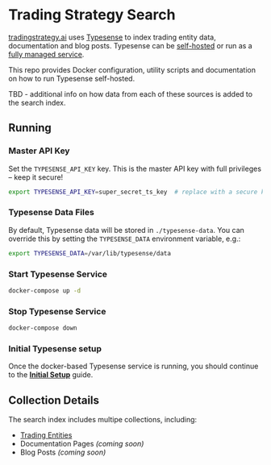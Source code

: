 # Trading Strategy Search

[tradingstrategy.ai](https://tradingstrategy.ai) uses [Typesense](https://typesense.org) to index
trading entity data, documentation and blog posts. Typesense can be
[self-hosted](https://typesense.org/docs/) or run as a
[fully managed service](https://cloud.typesense.org).

This repo provides Docker configuration, utility scripts and documentation on how to run Typesense
self-hosted.

TBD - additional info on how data from each of these sources is added to the search index.

## Running

### Master API Key

Set the `TYPESENSE_API_KEY` key. This is the master API key with full privileges – keep it secure!

```bash
export TYPESENSE_API_KEY=super_secret_ts_key  # replace with a secure key
```

### Typesense Data Files

By default, Typesense data will be stored in `./typesense-data`. You can override this by
setting the `TYPESENSE_DATA` environment variable, e.g.:

```bash
export TYPESENSE_DATA=/var/lib/typesense/data
```

### Start Typesense Service

```bash
docker-compose up -d
```

### Stop Typesense Service

```bash
docker-compose down
```

### Initial Typesense setup

Once the docker-based Typesense service is running, you should continue to the
**[Initial Setup](docs/initial-setup.md)** guide.

## Collection Details

The search index includes multipe collections, including:
* [Trading Entities](docs/trading-entities.md)
* Documentation Pages *(coming soon)*
* Blog Posts *(coming soon)*